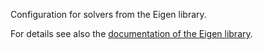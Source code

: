 Configuration for solvers from the Eigen library.

For details see also the [documentation of the Eigen library](https://libeigen.gitlab.io/docs/group__Sparse__Reference.html).
